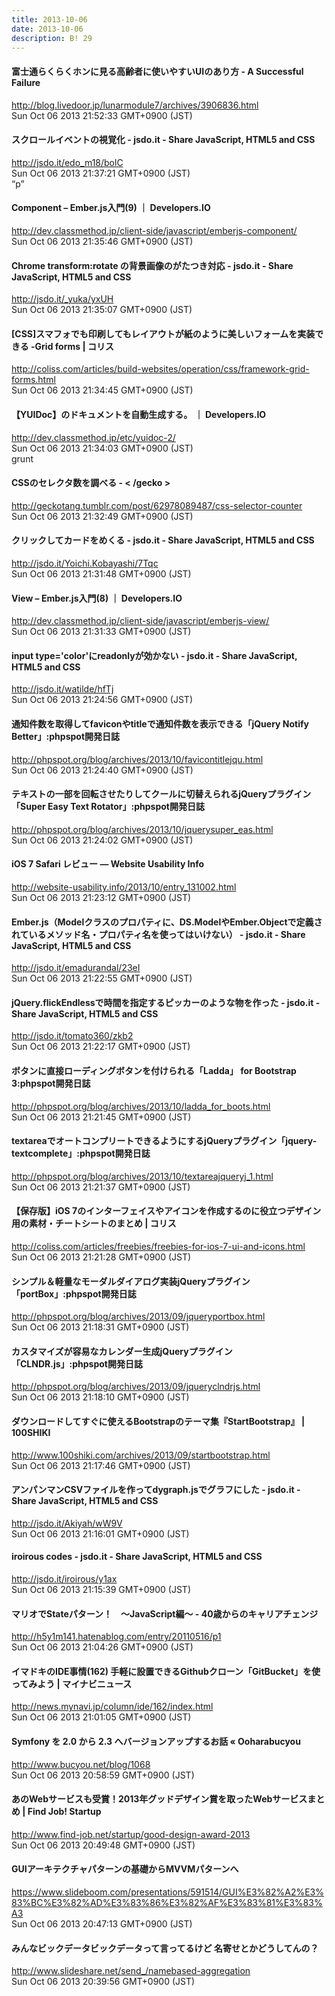 ```yaml
---
title: 2013-10-06
date: 2013-10-06
description: B! 29
---
```


#### 富士通らくらくホンに見る高齢者に使いやすいUIのあり方 - A Successful Failure
http://blog.livedoor.jp/lunarmodule7/archives/3906836.html<br>
Sun Oct 06 2013 21:52:33 GMT+0900 (JST)<br>


#### スクロールイベントの視覚化 - jsdo.it - Share JavaScript, HTML5 and CSS
http://jsdo.it/edo_m18/bolC<br>
Sun Oct 06 2013 21:37:21 GMT+0900 (JST)<br>
“p”


#### Component – Ember.js入門(9) ｜ Developers.IO
http://dev.classmethod.jp/client-side/javascript/emberjs-component/<br>
Sun Oct 06 2013 21:35:46 GMT+0900 (JST)<br>


#### Chrome transform:rotate の背景画像のがたつき対応 - jsdo.it - Share JavaScript, HTML5 and CSS
http://jsdo.it/_yuka/yxUH<br>
Sun Oct 06 2013 21:35:07 GMT+0900 (JST)<br>


####   [CSS]スマフォでも印刷してもレイアウトが紙のように美しいフォームを実装できる -Grid forms | コリス
http://coliss.com/articles/build-websites/operation/css/framework-grid-forms.html<br>
Sun Oct 06 2013 21:34:45 GMT+0900 (JST)<br>


#### 【YUIDoc】のドキュメントを自動生成する。 ｜ Developers.IO
http://dev.classmethod.jp/etc/yuidoc-2/<br>
Sun Oct 06 2013 21:34:03 GMT+0900 (JST)<br>
grunt


#### CSSのセレクタ数を調べる - < /gecko >
http://geckotang.tumblr.com/post/62978089487/css-selector-counter<br>
Sun Oct 06 2013 21:32:49 GMT+0900 (JST)<br>


#### クリックしてカードをめくる - jsdo.it - Share JavaScript, HTML5 and CSS
http://jsdo.it/Yoichi.Kobayashi/7Tqc<br>
Sun Oct 06 2013 21:31:48 GMT+0900 (JST)<br>


#### View – Ember.js入門(8) ｜ Developers.IO
http://dev.classmethod.jp/client-side/javascript/emberjs-view/<br>
Sun Oct 06 2013 21:31:33 GMT+0900 (JST)<br>


#### input type='color'にreadonlyが効かない - jsdo.it - Share JavaScript, HTML5 and CSS
http://jsdo.it/watilde/hfTj<br>
Sun Oct 06 2013 21:24:56 GMT+0900 (JST)<br>


#### 通知件数を取得してfaviconやtitleで通知件数を表示できる「jQuery Notify Better」:phpspot開発日誌
http://phpspot.org/blog/archives/2013/10/favicontitlejqu.html<br>
Sun Oct 06 2013 21:24:40 GMT+0900 (JST)<br>


#### テキストの一部を回転させたりしてクールに切替えられるjQueryプラグイン「Super Easy Text Rotator」:phpspot開発日誌
http://phpspot.org/blog/archives/2013/10/jquerysuper_eas.html<br>
Sun Oct 06 2013 21:24:02 GMT+0900 (JST)<br>


#### iOS 7 Safari レビュー — Website Usability Info
http://website-usability.info/2013/10/entry_131002.html<br>
Sun Oct 06 2013 21:23:12 GMT+0900 (JST)<br>


#### Ember.js（Modelクラスのプロパティに、DS.ModelやEmber.Objectで定義されているメソッド名・プロパティ名を使ってはいけない） - jsdo.it - Share JavaScript, HTML5 and CSS
http://jsdo.it/emadurandal/23eI<br>
Sun Oct 06 2013 21:22:55 GMT+0900 (JST)<br>


#### jQuery.flickEndlessで時間を指定するピッカーのような物を作った - jsdo.it - Share JavaScript, HTML5 and CSS
http://jsdo.it/tomato360/zkb2<br>
Sun Oct 06 2013 21:22:17 GMT+0900 (JST)<br>


#### ボタンに直接ローディングボタンを付けられる「Ladda」 for Bootstrap 3:phpspot開発日誌
http://phpspot.org/blog/archives/2013/10/ladda_for_boots.html<br>
Sun Oct 06 2013 21:21:45 GMT+0900 (JST)<br>


#### textareaでオートコンプリートできるようにするjQueryプラグイン「jquery-textcomplete」:phpspot開発日誌
http://phpspot.org/blog/archives/2013/10/textareajqueryj_1.html<br>
Sun Oct 06 2013 21:21:37 GMT+0900 (JST)<br>


####   【保存版】iOS 7のインターフェイスやアイコンを作成するのに役立つデザイン用の素材・チートシートのまとめ | コリス
http://coliss.com/articles/freebies/freebies-for-ios-7-ui-and-icons.html<br>
Sun Oct 06 2013 21:21:28 GMT+0900 (JST)<br>


#### シンプル＆軽量なモーダルダイアログ実装jQueryプラグイン「portBox」:phpspot開発日誌
http://phpspot.org/blog/archives/2013/09/jqueryportbox.html<br>
Sun Oct 06 2013 21:18:31 GMT+0900 (JST)<br>


#### カスタマイズが容易なカレンダー生成jQueryプラグイン「CLNDR.js」:phpspot開発日誌
http://phpspot.org/blog/archives/2013/09/jqueryclndrjs.html<br>
Sun Oct 06 2013 21:18:10 GMT+0900 (JST)<br>


#### ダウンロードしてすぐに使えるBootstrapのテーマ集『StartBootstrap』 | 100SHIKI
http://www.100shiki.com/archives/2013/09/startbootstrap.html<br>
Sun Oct 06 2013 21:17:46 GMT+0900 (JST)<br>


#### アンパンマンCSVファイルを作ってdygraph.jsでグラフにした - jsdo.it - Share JavaScript, HTML5 and CSS
http://jsdo.it/Akiyah/wW9V<br>
Sun Oct 06 2013 21:16:01 GMT+0900 (JST)<br>


#### iroirous codes - jsdo.it - Share JavaScript, HTML5 and CSS
http://jsdo.it/iroirous/y1ax<br>
Sun Oct 06 2013 21:15:39 GMT+0900 (JST)<br>


#### マリオでStateパターン！　〜JavaScript編〜 - 40歳からのキャリアチェンジ
http://h5y1m141.hatenablog.com/entry/20110516/p1<br>
Sun Oct 06 2013 21:04:26 GMT+0900 (JST)<br>


#### イマドキのIDE事情(162) 手軽に設置できるGithubクローン「GitBucket」を使ってみよう | マイナビニュース
http://news.mynavi.jp/column/ide/162/index.html<br>
Sun Oct 06 2013 21:01:05 GMT+0900 (JST)<br>


#### Symfony を 2.0 から 2.3 へバージョンアップするお話 « Ooharabucyou
http://www.bucyou.net/blog/1068<br>
Sun Oct 06 2013 20:58:59 GMT+0900 (JST)<br>


#### あのWebサービスも受賞！2013年グッドデザイン賞を取ったWebサービスまとめ | Find Job! Startup
http://www.find-job.net/startup/good-design-award-2013<br>
Sun Oct 06 2013 20:49:48 GMT+0900 (JST)<br>


#### GUIアーキテクチャパターンの基礎からMVVMパターンへ
https://www.slideboom.com/presentations/591514/GUI%E3%82%A2%E3%83%BC%E3%82%AD%E3%83%86%E3%82%AF%E3%83%81%E3%83%A3<br>
Sun Oct 06 2013 20:47:13 GMT+0900 (JST)<br>


#### みんなビックデータビックデータって言ってるけど 名寄せとかどうしてんの？
http://www.slideshare.net/send_/namebased-aggregation<br>
Sun Oct 06 2013 20:39:56 GMT+0900 (JST)<br>


